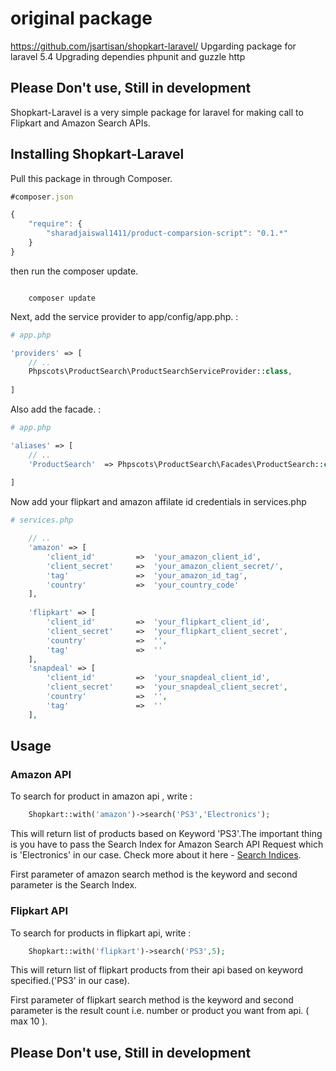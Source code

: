 # original package
https://github.com/jsartisan/shopkart-laravel/
Upgarding package for laravel 5.4
Upgrading dependies phpunit and guzzle http

<h2>Please Don't use, Still in development</h2>
Shopkart-Laravel is a very simple package for laravel for making call to Flipkart and Amazon Search APIs.

<h2>Installing Shopkart-Laravel</h2>

<p>Pull this package in through Composer.</p>

```js
#composer.json

{
    "require": {
        "sharadjaiswal1411/product-comparsion-script": "0.1.*"
    }
}
```

<p>then run the composer update.</p>

<code>
	composer update
</code>


<p>Next, add the service provider to app/config/app.php. :</p>

```php
# app.php

'providers' => [
    // ..
    Phpscots\ProductSearch\ProductSearchServiceProvider::class,
    
]
```

<p>Also add the facade. :</p>

```php
# app.php

'aliases' => [
    // ..
    'ProductSearch'  => Phpscots\ProductSearch\Facades\ProductSearch::class,
    
]
```

<p>Now add your flipkart and amazon affilate id credentials in services.php</p>

```php
# services.php

	// ..
	'amazon' => [
		'client_id'     	=>  'your_amazon_client_id',
		'client_secret' 	=>  'your_amazon_client_secret/',
		'tag'           	=>  'your_amazon_id_tag',
		'country'       	=>  'your_country_code'
	],
	
	'flipkart' => [
		'client_id'     	=>  'your_flipkart_client_id',
		'client_secret' 	=>  'your_flipkart_client_secret',
		'country'       	=>  '',
		'tag'           	=>  ''
	],
	'snapdeal' => [
		'client_id'     	=>  'your_snapdeal_client_id',
		'client_secret' 	=>  'your_snapdeal_client_secret',
		'country'       	=>  '',
		'tag'           	=>  ''
	],
```

<h2>Usage</h2>

<h3>Amazon API</h3>

<p>To search for product in amazon api , write : </p>

```php
	Shopkart::with('amazon')->search('PS3','Electronics');
```

<p>This will return list of products based on Keyword 'PS3'.The important thing is you have to pass the Search Index for Amazon Search API Request which is 'Electronics' in our case. Check more about it here - <a href="http://docs.aws.amazon.com/AWSECommerceService/latest/DG/SearchIndices.html">Search Indices</a>.</p>

<p>First parameter of amazon search method is the keyword and second parameter is the Search Index.</p>

<h3>Flipkart API</h3>

<p>To search for products in flipkart api, write : </p>

```php
	Shopkart::with('flipkart')->search('PS3',5);
```

<p>This will return list of flipkart products from their api based on keyword specified.('PS3' in our case).</p>

<p>First parameter of flipkart search method is the keyword and second parameter is the result count i.e. number or product you want from api. ( max 10 ).</p>
<h2>Please Don't use, Still in development</h2>

